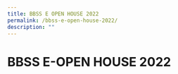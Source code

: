```yaml
---
title: BBSS E OPEN HOUSE 2022
permalink: /bbss-e-open-house-2022/
description: ""
---
```

# BBSS E-OPEN HOUSE 2022

